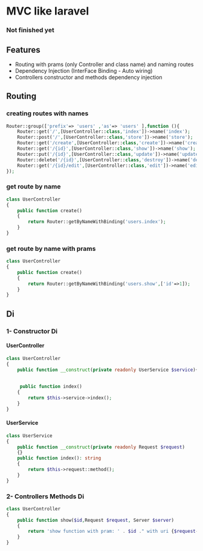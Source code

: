 # MVC like laravel
### Not finished yet

## Features
* Routing with prams (only Controller and class name) and naming routes
* Dependency Injection (InterFace Binding - Auto wiring)
* Controllers constructor and methods dependency injection

## Routing
### creating routes with names
```php
Router::group(['prefix'=> 'users' ,'as'=> 'users' ],function (){
    Router::get('/',[UserController::class,'index'])->name('index');
    Router::post('/',[UserController::class,'store'])->name('store');
    Router::get('/create',[UserController::class,'create'])->name('create')->middleware('working');
    Router::get('/{id}',[UserController::class,'show'])->name('show');
    Router::put('/{id}',[UserController::class,'update'])->name('update');
    Router::delete('/{id}',[UserController::class,'destroy'])->name('destroy');
    Router::get('/{id}/edit',[UserController::class,'edit'])->name('edit');
});
```
### get route by name 
```php
class UserController
{
    public function create()
    {
        return Router::getByNameWithBinding('users.index');
    }
}
```
### get route by name with prams
```php
class UserController
{
    public function create()
    {
        return Router::getByNameWithBinding('users.show',['id'=>1]);
    }
}

```
## Di
### 1- Constructor Di
#### UserController
```php
class UserController
{
    public function __construct(private readonly UserService $service){}
    
    
     public function index()
    {
        return $this->service->index();
    }
}
```
#### UserService
```php
class UserService
{
    public function __construct(private readonly Request $request)
    {}
    public function index(): string
    {
        return $this->request::method();
    }
}
```
### 2- Controllers Methods Di
```php
class UserController
{
    public function show($id,Request $request, Server $server)
    {
        return 'show function with pram: ' . $id ." with uri {$request->uri()} " ;
    }
}
```
